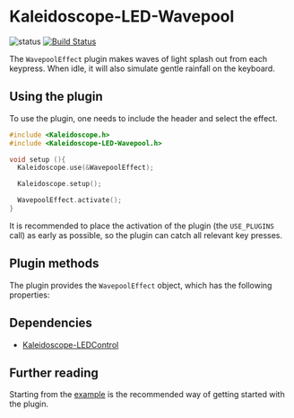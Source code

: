 # Kaleidoscope-LED-Wavepool

![status][st:experimental] [![Build Status][travis:image]][travis:status]

 [travis:image]: https://travis-ci.org/keyboardio/Kaleidoscope-LED-Wavepool.svg?branch=master
 [travis:status]: https://travis-ci.org/keyboardio/Kaleidoscope-LED-Wavepool

 [st:stable]: https://img.shields.io/badge/stable-✔-black.svg?style=flat&colorA=44cc11&colorB=494e52
 [st:broken]: https://img.shields.io/badge/broken-X-black.svg?style=flat&colorA=e05d44&colorB=494e52
 [st:experimental]: https://img.shields.io/badge/experimental----black.svg?style=flat&colorA=dfb317&colorB=494e52

The `WavepoolEffect` plugin makes waves of light splash out from each keypress.
When idle, it will also simulate gentle rainfall on the keyboard.

## Using the plugin

To use the plugin, one needs to include the header and select the effect.

```c++
#include <Kaleidoscope.h>
#include <Kaleidoscope-LED-Wavepool.h>

void setup (){
  Kaleidoscope.use(&WavepoolEffect);

  Kaleidoscope.setup();

  WavepoolEffect.activate();
}
```

It is recommended to place the activation of the plugin (the `USE_PLUGINS` call)
as early as possible, so the plugin can catch all relevant key presses.

## Plugin methods

The plugin provides the `WavepoolEffect` object, which has the following
properties:

## Dependencies

* [Kaleidoscope-LEDControl](https://github.com/keyboardio/Kaleidoscope-LEDControl)

## Further reading

Starting from the [example][plugin:example] is the recommended way of getting
started with the plugin.

 [plugin:example]: https://github.com/keyboardio/Kaleidoscope-LED-Wavepool/blob/master/examples/LED-Wavepool/LED-Wavepool.ino
